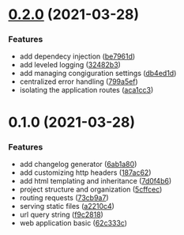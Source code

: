 # [0.2.0](https://github.com/dcschmid/snippetbox/compare/v0.1.0...v0.2.0) (2021-03-28)


### Features

* add dependecy injection ([be7961d](https://github.com/dcschmid/snippetbox/commit/be7961d0b82c309282c9a8943cab274ab6f904f6))
* add leveled logging ([32482b3](https://github.com/dcschmid/snippetbox/commit/32482b35bf2f9f0457ece7b8410fca32e7c356c2))
* add managing congiguration settings ([db4ed1d](https://github.com/dcschmid/snippetbox/commit/db4ed1df0c8b30bb88850426bd4693a3c4376e37))
* centralized error handling ([799a5ef](https://github.com/dcschmid/snippetbox/commit/799a5ef4e5e5407fc7ab54f9b04929a7848de464))
* isolating the application routes ([aca1cc3](https://github.com/dcschmid/snippetbox/commit/aca1cc3c3605599e0ce30c578fe93fcae5d1db19))



# 0.1.0 (2021-03-28)


### Features

* add changelog generator ([6ab1a80](https://github.com/dcschmid/snippetbox/commit/6ab1a805f3df42e86b216223f15c564db32f56f4))
* add customizing http headers ([187ac62](https://github.com/dcschmid/snippetbox/commit/187ac62878d436a334d2e6cdcddd564c3360569c))
* add html templating and inheritance ([7d0f4b6](https://github.com/dcschmid/snippetbox/commit/7d0f4b66b725bde81cb13748302c89912dea31d7))
* project structure and organization ([5cffcec](https://github.com/dcschmid/snippetbox/commit/5cffcec0acee949065273af2ff2e4fbc5deb9652))
* routing requests ([73cb9a7](https://github.com/dcschmid/snippetbox/commit/73cb9a7128a5c90df65d99dd1f6adc2905ab9017))
* serving static files ([a2210c4](https://github.com/dcschmid/snippetbox/commit/a2210c413c1027fc61ff54f323f318782818fc12))
* url query string ([f9c2818](https://github.com/dcschmid/snippetbox/commit/f9c2818600c5048e4e206008b74e149c45564cc8))
* web application basic ([62c333c](https://github.com/dcschmid/snippetbox/commit/62c333c9916b7fe796a3aa6b4e6da32f41a6040a))



